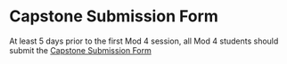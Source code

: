 # Capstone Submission Form

At least 5 days prior to the first Mod 4 session, all Mod 4 students should submit the [Capstone Submission Form](https://forms.gle/1XyAiH1HPPnpEccw9)

